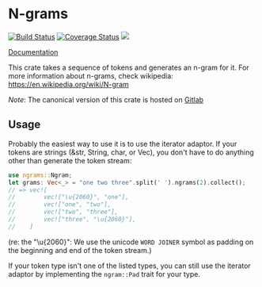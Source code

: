 # N-grams

[![Build Status](https://travis-ci.org/pwoolcoc/ngrams.svg)](https://travis-ci.org/pwoolcoc/ngrams)
[![Coverage Status](https://coveralls.io/repos/pwoolcoc/ngrams/badge.svg?branch=master&service=github)](https://coveralls.io/github/pwoolcoc/ngrams?branch=master)
[![](https://meritbadge.herokuapp.com/ngrams)](https://crates.io/crates/ngrams)

[Documentation](https://pwoolcoc.github.io/ngrams)

This crate takes a sequence of tokens and generates an n-gram for it.
For more information about n-grams, check wikipedia: https://en.wikipedia.org/wiki/N-gram

*Note*: The canonical version of this crate is hosted on [Gitlab](https://gitlab.com/pwoolcoc/ngrams)

## Usage

Probably the easiest way to use it is to use the iterator adaptor. If
your tokens are strings (&str, String, char, or Vec<u8>), you don't have
to do anything other than generate the token stream:

```rust
use ngrams::Ngram;
let grams: Vec<_> = "one two three".split(' ').ngrams(2).collect();
// => vec![
//        vec!["\u{2060}", "one"],
//        vec!["one", "two"],
//        vec!["two", "three"],
//        vec!["three", "\u{2060}"],
//    ]
```

(re: the "\u{2060}": We use the unicode `WORD JOINER` symbol as padding on the beginning and
end of the token stream.)

If your token type isn't one of the listed types, you can still use the
iterator adaptor by implementing the `ngram::Pad` trait for your type.
